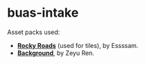 # buas-intake

Asset packs used:

- **[Rocky Roads](https://essssam.itch.io/rocky-roads)** (used for tiles), by Essssam.
- **[Background](https://opengameart.org/content/backgrounds-for-2d-platformers)**, by Zeyu Ren.
